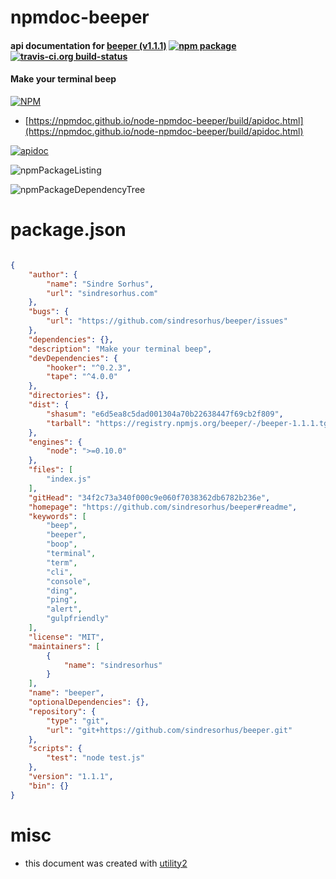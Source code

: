 # npmdoc-beeper

#### api documentation for  [beeper (v1.1.1)](https://github.com/sindresorhus/beeper#readme)  [![npm package](https://img.shields.io/npm/v/npmdoc-beeper.svg?style=flat-square)](https://www.npmjs.org/package/npmdoc-beeper) [![travis-ci.org build-status](https://api.travis-ci.org/npmdoc/node-npmdoc-beeper.svg)](https://travis-ci.org/npmdoc/node-npmdoc-beeper)

#### Make your terminal beep

[![NPM](https://nodei.co/npm/beeper.png?downloads=true&downloadRank=true&stars=true)](https://www.npmjs.com/package/beeper)

- [https://npmdoc.github.io/node-npmdoc-beeper/build/apidoc.html](https://npmdoc.github.io/node-npmdoc-beeper/build/apidoc.html)

[![apidoc](https://npmdoc.github.io/node-npmdoc-beeper/build/screenCapture.buildCi.browser.%252Ftmp%252Fbuild%252Fapidoc.html.png)](https://npmdoc.github.io/node-npmdoc-beeper/build/apidoc.html)

![npmPackageListing](https://npmdoc.github.io/node-npmdoc-beeper/build/screenCapture.npmPackageListing.svg)

![npmPackageDependencyTree](https://npmdoc.github.io/node-npmdoc-beeper/build/screenCapture.npmPackageDependencyTree.svg)



# package.json

```json

{
    "author": {
        "name": "Sindre Sorhus",
        "url": "sindresorhus.com"
    },
    "bugs": {
        "url": "https://github.com/sindresorhus/beeper/issues"
    },
    "dependencies": {},
    "description": "Make your terminal beep",
    "devDependencies": {
        "hooker": "^0.2.3",
        "tape": "^4.0.0"
    },
    "directories": {},
    "dist": {
        "shasum": "e6d5ea8c5dad001304a70b22638447f69cb2f809",
        "tarball": "https://registry.npmjs.org/beeper/-/beeper-1.1.1.tgz"
    },
    "engines": {
        "node": ">=0.10.0"
    },
    "files": [
        "index.js"
    ],
    "gitHead": "34f2c73a340f000c9e060f7038362db6782b236e",
    "homepage": "https://github.com/sindresorhus/beeper#readme",
    "keywords": [
        "beep",
        "beeper",
        "boop",
        "terminal",
        "term",
        "cli",
        "console",
        "ding",
        "ping",
        "alert",
        "gulpfriendly"
    ],
    "license": "MIT",
    "maintainers": [
        {
            "name": "sindresorhus"
        }
    ],
    "name": "beeper",
    "optionalDependencies": {},
    "repository": {
        "type": "git",
        "url": "git+https://github.com/sindresorhus/beeper.git"
    },
    "scripts": {
        "test": "node test.js"
    },
    "version": "1.1.1",
    "bin": {}
}
```



# misc
- this document was created with [utility2](https://github.com/kaizhu256/node-utility2)
